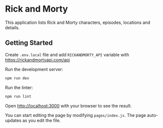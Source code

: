# Rick and Morty
This application lists Rick and Morty characters, episodes, locations and details.

## Getting Started
Create `.env.local` file and add `RICKANDMORTY_API` variable with https://rickandmortyapi.com/api

Run the development server:
```bash
npm run dev
```
Run the linter:
```bash
npm run lint
```

Open [http://localhost:3000](http://localhost:3000) with your browser to see the result.

You can start editing the page by modifying `pages/index.js`. The page auto-updates as you edit the file.
